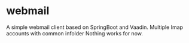 # webmail
A simple webmail client based on SpringBoot and Vaadin. 
Multiple Imap accounts with common infolder 
Nothing works for now.
